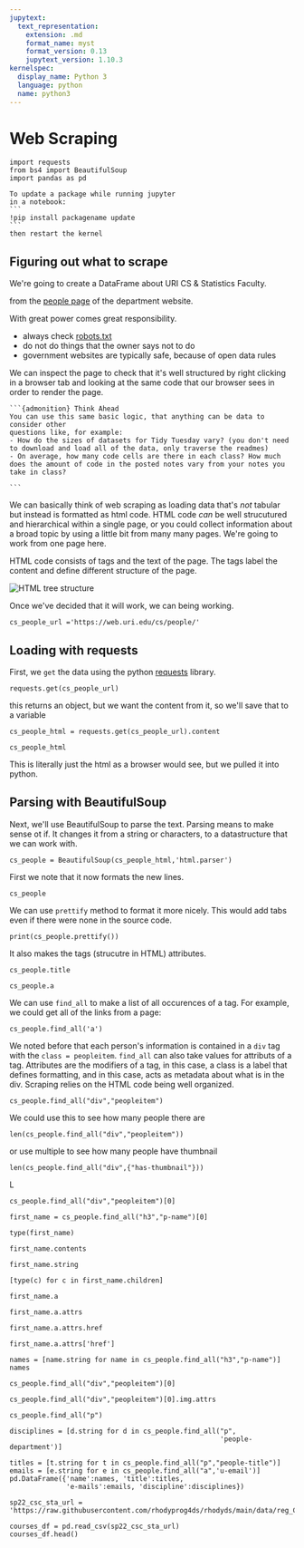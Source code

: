 ```yaml
---
jupytext:
  text_representation:
    extension: .md
    format_name: myst
    format_version: 0.13
    jupytext_version: 1.10.3
kernelspec:
  display_name: Python 3
  language: python
  name: python3
---
```


# Web Scraping

```{code-cell} ipython3
import requests
from bs4 import BeautifulSoup
import pandas as pd
```


````{admonition} Tip
To update a package while running jupyter
in a notebook:
```
!pip install packagename update
```
then restart the kernel
````

## Figuring out what to scrape

We're going to create a DataFrame about URI CS & Statistics Faculty.

from the [people page](https://web.uri.edu/cs/people/) of the department website.


With great power comes great responsibility.

- always check [robots.txt](https://web.uri.edu/robots.txt)
- do not do things that the owner says not to do
- government websites are typically safe, because of open data rules


We can inspect the page to check that it's well structured by right clicking in
a browser tab and looking at the same code that our browser sees in order to
render the page.  

````{margin}
```{admonition} Think Ahead
You can use this same basic logic, that anything can be data to consider other
questions like, for example:
- How do the sizes of datasets for Tidy Tuesday vary? (you don't need to download and load all of the data, only traverse the readmes)
- On average, how many code cells are there in each class? How much does the amount of code in the posted notes vary from your notes you take in class?

```
````
We can basically think of web scraping as loading data that's *not* tabular but
instead is formatted as html code.  HTML code *can* be well strucutured and
hierarchical within a single page, or you could collect information about a
broad topic by using a little bit from many many pages.  We're going to work
from one page here.

HTML code consists of tags and the text of the page. The tags label the content
and define different structure of the page.  

![HTML tree structure](http://www.w3schools.com/js/pic_htmltree.gif)

Once we've decided that it will work, we can being working.
```{code-cell} ipython3
cs_people_url ='https://web.uri.edu/cs/people/'
```

## Loading with requests



First, we `get` the data using the python [requests](https://docs.python-requests.org/en/latest/)
library.


```{code-cell} ipython3
requests.get(cs_people_url)
```

this returns an object, but we want the content from it, so we'll save that to a
variable

```{code-cell} ipython3
cs_people_html = requests.get(cs_people_url).content

cs_people_html
```

This is literally just the html as a browser would see, but we pulled it into
python.


## Parsing with BeautifulSoup

 Next, we'll use BeautifulSoup to parse the text.  Parsing means to make
sense ot if.  It changes it from a string or characters, to a datastructure
that we can work with.

```{code-cell} ipython3
cs_people = BeautifulSoup(cs_people_html,'html.parser')
```

First we note that it now formats the new lines.
```{code-cell} ipython3
cs_people
```

We can use `prettify` method to format it more nicely.  This would add tabs even
if there were none in the source code.
```{code-cell} ipython3
print(cs_people.prettify())
```

It also makes the tags (strucutre in HTML) attributes.

```{code-cell} ipython3
cs_people.title
```

```{code-cell} ipython3
cs_people.a
```

We can use `find_all` to make a list of all occurences of a tag. For example, we
could get all of the links from a page:

```{code-cell} ipython3
cs_people.find_all('a')
```

We noted before that each person's information is contained in a `div` tag with
the `class = peopleitem`.  `find_all` can also take values for attributs of a
tag.  Attributes are the modifiers of a tag, in this case, a class is a label
that defines formatting, and in this case, acts as metadata about what is in the
div.  Scraping relies on the HTML code being well organized.  

```{code-cell} ipython3
cs_people.find_all("div","peopleitem")
```
We could use this to see how many people there are
```{code-cell} ipython3
len(cs_people.find_all("div","peopleitem"))
```
or use multiple to see how many people have  thumbnail
```{code-cell} ipython3
len(cs_people.find_all("div",{"has-thumbnail"}))
```
L
```{code-cell} ipython3
cs_people.find_all("div","peopleitem")[0]
```

```{code-cell} ipython3
first_name = cs_people.find_all("h3","p-name")[0]
```

```{code-cell} ipython3
type(first_name)
```

```{code-cell} ipython3
first_name.contents
```

```{code-cell} ipython3
first_name.string
```

```{code-cell} ipython3
[type(c) for c in first_name.children]
```

```{code-cell} ipython3
first_name.a
```

```{code-cell} ipython3
first_name.a.attrs
```

```{code-cell} ipython3
first_name.a.attrs.href
```

```{code-cell} ipython3
first_name.a.attrs['href']
```

```{code-cell} ipython3
names = [name.string for name in cs_people.find_all("h3","p-name")]
names
```

```{code-cell} ipython3
cs_people.find_all("div","peopleitem")[0]
```

```{code-cell} ipython3
cs_people.find_all("div","peopleitem")[0].img.attrs
```

```{code-cell} ipython3
cs_people.find_all("p")
```

```{code-cell} ipython3
disciplines = [d.string for d in cs_people.find_all("p",
                                                    'people-department')]
```

```{code-cell} ipython3
titles = [t.string for t in cs_people.find_all("p","people-title")]
emails = [e.string for e in cs_people.find_all("a",'u-email')]
pd.DataFrame({'name':names, 'title':titles,
              'e-mails':emails, 'discipline':disciplines})
```

```{code-cell} ipython3
sp22_csc_sta_url = 'https://raw.githubusercontent.com/rhodyprog4ds/rhodyds/main/data/reg_CSCSTA_courses.csv'
```

```{code-cell} ipython3
courses_df = pd.read_csv(sp22_csc_sta_url)
courses_df.head()
```

```{code-cell} ipython3

```
